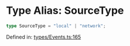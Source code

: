 # Type Alias: SourceType

```ts
type SourceType = "local" | "network";
```

Defined in: [types/Events.ts:165](https://github.com/TheWidlarzGroup/react-native-video/blob/af801fa4d9043aca201183cd46f4c2b7b6814b4d/packages/react-native-video/src/core/types/Events.ts#L165)
